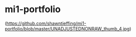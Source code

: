 # mi1-portfolio
(https://github.com/shawntieffing/mi1-portfolio/blob/master/UNADJUSTEDNONRAW_thumb_4.jpg)
